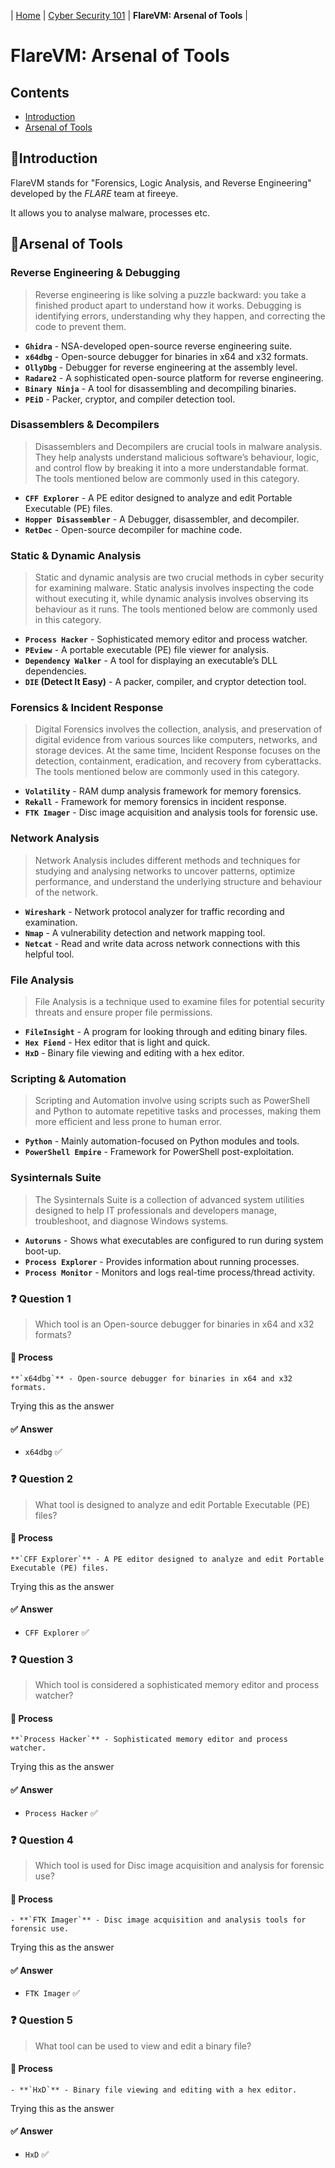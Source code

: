 | [Home](../README.md) | [Cyber Security 101](../README.md#cyber-security-101) | **FlareVM: Arsenal of Tools** |

# FlareVM: Arsenal of Tools

## Contents
- [Introduction](#introduction)
- [Arsenal of Tools](#arsenal-of-tools)



## 📘Introduction

FlareVM stands for "Forensics, Logic Analysis, and Reverse Engineering" developed by the _FLARE_ team at fireeye.

It allows you to analyse malware, processes etc.


## 📘Arsenal of Tools

### Reverse Engineering & Debugging

> Reverse engineering is like solving a puzzle backward: you take a finished product apart to understand how it works. Debugging is identifying errors, understanding why they happen, and correcting the code to prevent them.

- **`Ghidra`** - NSA-developed open-source reverse engineering suite.
- **`x64dbg`** - Open-source debugger for binaries in x64 and x32 formats.
- **`OllyDbg`** - Debugger for reverse engineering at the assembly level.
- **`Radare2`** - A sophisticated open-source platform for reverse engineering.
- **`Binary Ninja`** - A tool for disassembling and decompiling binaries.
- **`PEiD`** - Packer, cryptor, and compiler detection tool.


### Disassemblers & Decompilers

> Disassemblers and Decompilers are crucial tools in malware analysis. They help analysts understand malicious software’s behaviour, logic, and control flow by breaking it into a more understandable format. The tools mentioned below are commonly used in this category.

- **`CFF Explorer`** - A PE editor designed to analyze and edit Portable Executable (PE) files.
- **`Hopper Disassembler`** - A Debugger, disassembler, and decompiler.
- **`RetDec`** - Open-source decompiler for machine code.


### Static & Dynamic Analysis

> Static and dynamic analysis are two crucial methods in cyber security for examining malware. Static analysis involves inspecting the code without executing it, while dynamic analysis involves observing its behaviour as it runs. The tools mentioned below are commonly used in this category.

- **`Process Hacker`** - Sophisticated memory editor and process watcher.
- **`PEview`** - A portable executable (PE) file viewer for analysis.
- **`Dependency Walker`** - A tool for displaying an executable’s DLL dependencies.
- **`DIE` (Detect It Easy)** - A packer, compiler, and cryptor detection tool.


### Forensics & Incident Response

> Digital Forensics involves the collection, analysis, and preservation of digital evidence from various sources like computers, networks, and storage devices. At the same time, Incident Response focuses on the detection, containment, eradication, and recovery from cyberattacks. The tools mentioned below are commonly used in this category.

- **`Volatility`** - RAM dump analysis framework for memory forensics.
- **`Rekall`** - Framework for memory forensics in incident response.
- **`FTK Imager`** - Disc image acquisition and analysis tools for forensic use.


### Network Analysis

> Network Analysis includes different methods and techniques for studying and analysing networks to uncover patterns, optimize performance, and understand the underlying structure and behaviour of the network.

- **`Wireshark`** - Network protocol analyzer for traffic recording and examination.
- **`Nmap`** - A vulnerability detection and network mapping tool.
- **`Netcat`** - Read and write data across network connections with this helpful tool.


### File Analysis

> File Analysis is a technique used to examine files for potential security threats and ensure proper file permissions.

- **`FileInsight`** - A program for looking through and editing binary files.
- **`Hex Fiend`** - Hex editor that is light and quick.
- **`HxD`** - Binary file viewing and editing with a hex editor.


### Scripting & Automation

> Scripting and Automation involve using scripts such as PowerShell and Python to automate repetitive tasks and processes, making them more efficient and less prone to human error.

- **`Python`** - Mainly automation-focused on Python modules and tools.
- **`PowerShell Empire`** - Framework for PowerShell post-exploitation.


### Sysinternals Suite

> The Sysinternals Suite is a collection of advanced system utilities designed to help IT professionals and developers manage, troubleshoot, and diagnose Windows systems.

- **`Autoruns`** - Shows what executables are configured to run during system boot-up.
- **`Process Explorer`** - Provides information about running processes.
- **`Process Monitor`** - Monitors and logs real-time process/thread activity.



### ❓ Question 1

> Which tool is an Open-source debugger for binaries in x64 and x32 formats?

#### 🧪 Process

```Text
**`x64dbg`** - Open-source debugger for binaries in x64 and x32 formats.
```

Trying this as the answer

#### ✅ Answer

- `x64dbg` ✅


### ❓ Question 2

> What tool is designed to analyze and edit Portable Executable (PE) files?

#### 🧪 Process

```Text
**`CFF Explorer`** - A PE editor designed to analyze and edit Portable Executable (PE) files.
```

Trying this as the answer

#### ✅ Answer

- `CFF Explorer` ✅


### ❓ Question 3

> Which tool is considered a sophisticated memory editor and process watcher?

#### 🧪 Process

```Text
**`Process Hacker`** - Sophisticated memory editor and process watcher.
```

Trying this as the answer

#### ✅ Answer

- `Process Hacker` ✅


### ❓ Question 4

> Which tool is used for Disc image acquisition and analysis for forensic use?

#### 🧪 Process

```Text
- **`FTK Imager`** - Disc image acquisition and analysis tools for forensic use.
```

Trying this as the answer

#### ✅ Answer

- `FTK Imager` ✅


### ❓ Question 5

> What tool can be used to view and edit a binary file?

#### 🧪 Process

```Text
- **`HxD`** - Binary file viewing and editing with a hex editor.
```

Trying this as the answer

#### ✅ Answer

- `HxD` ✅
